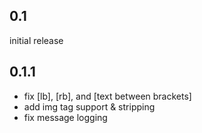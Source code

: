 0.1
----
initial release

0.1.1
----
- fix \[lb], \[rb], and \[text between brackets]
- add img tag support & stripping
- fix message logging
